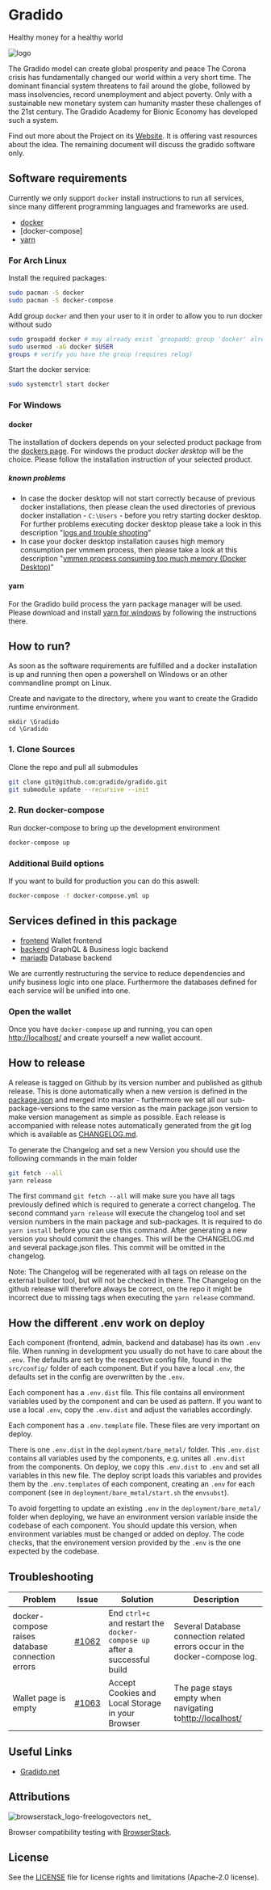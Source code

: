 # Gradido

Healthy money for a healthy world

![logo](https://gradido.net/wp-content/uploads/2021/06/gradido_logo%E2%97%8Fpreview.png)

The Gradido model can create global prosperity and peace
The Corona crisis has fundamentally changed our world within a very short time.
The dominant financial system threatens to fail around the globe, followed by mass insolvencies, record unemployment and abject poverty. Only with a sustainable new monetary system can humanity master these challenges of the 21st century. The Gradido Academy for Bionic Economy has developed such a system.

Find out more about the Project on its [Website](https://gradido.net/). It is offering vast resources about the idea. The remaining document will discuss the gradido software only.

## Software requirements

Currently we only support `docker` install instructions to run all services, since many different programming languages and frameworks are used.

- [docker](https://www.docker.com/)
- [docker-compose]
- [yarn](https://phoenixnap.com/kb/yarn-windows)

### For Arch Linux

Install the required packages:

```bash
sudo pacman -S docker
sudo pacman -S docker-compose
```

Add group `docker` and then your user to it in order to allow you to run docker without sudo

```bash
sudo groupadd docker # may already exist `groupadd: group 'docker' already exists`
sudo usermod -aG docker $USER
groups # verify you have the group (requires relog)
```

Start the docker service:

```bash
sudo systemctrl start docker
```

### For Windows

#### docker

The installation of dockers depends on your selected product package from the [dockers page](https://www.docker.com/). For windows the product *docker desktop* will be the choice. Please follow the installation instruction of your selected product.

##### known problems

* In case the docker desktop will not start correctly because of previous docker installations, then please clean the used directories of previous docker installation - `C:\Users` -  before you retry starting docker desktop. For further problems executing docker desktop please take a look in this description "[logs and trouble shooting](https://docs.docker.com/desktop/windows/troubleshoot/)"
* In case your docker desktop installation causes high memory consumption per vmmem process, then please take a look at this description "[vmmen process consuming too much memory (Docker Desktop)](https://dev.to/tallesl/vmmen-process-consuming-too-much-memory-docker-desktop-273p)"

#### yarn

For the Gradido build process the yarn package manager will be used. Please download and install [yarn for windows](https://phoenixnap.com/kb/yarn-windows) by following the instructions there.

## How to run?

As soon as the software requirements are fulfilled and a docker installation is up and running then open a powershell on Windows or an other commandline prompt on Linux.

Create and navigate to the directory, where you want to create the Gradido runtime environment.

```
mkdir \Gradido
cd \Gradido
```

### 1. Clone Sources

Clone the repo and pull all submodules

```bash
git clone git@github.com:gradido/gradido.git
git submodule update --recursive --init
```

### 2. Run docker-compose

Run docker-compose to bring up the development environment

```bash
docker-compose up
```

### Additional Build options

If you want to build for production you can do this aswell:

```bash
docker-compose -f docker-compose.yml up
```

## Services defined in this package

- [frontend](./frontend) Wallet frontend
- [backend](./backend) GraphQL & Business logic backend
- [mariadb](./mariadb) Database backend

We are currently restructuring the service to reduce dependencies and unify business logic into one place. Furthermore the databases defined for each service will be unified into one.

### Open the wallet

Once you have `docker-compose` up and running, you can open [http://localhost/](http://localhost/) and create yourself a new wallet account.

## How to release

A release is tagged on Github by its version number and published as github release. This is done automatically when a new version is defined in the [package.json](./package.json) and merged into master - furthermore we set all our sub-package-versions to the same version as the main package.json version to make version management as simple as possible.
Each release is accompanied with release notes automatically generated from the git log which is available as [CHANGELOG.md](./CHANGELOG.md).

To generate the Changelog and set a new Version you should use the following commands in the main folder

```bash
git fetch --all
yarn release
```

The first command `git fetch --all` will make sure you have all tags previously defined which is required to generate a correct changelog. The second command `yarn release` will execute the changelog tool and set version numbers in the main package and sub-packages. It is required to do `yarn install` before you can use this command.
After generating a new version you should commit the changes. This will be the CHANGELOG.md and several package.json files. This commit will be omitted in the changelog.

Note: The Changelog will be regenerated with all tags on release on the external builder tool, but will not be checked in there. The Changelog on the github release will therefore always be correct, on the repo it might be incorrect due to missing tags when executing the `yarn release` command.

## How the different .env work on deploy

Each component (frontend, admin, backend and database) has its own `.env` file. When running in development you usually do not have to care about the `.env`. The defaults are set by the respective config file, found in the `src/config/` folder of each component. But if you have a local `.env`, the defaults set in the config are overwritten by the `.env`.

Each component has a `.env.dist` file. This file contains all environment variables used by the component and can be used as pattern. If you want to use a local `.env`, copy the `.env.dist` and adjust the variables accordingly.

Each component has a `.env.template` file. These files are very important on deploy.

There is one `.env.dist` in the `deployment/bare_metal/` folder. This `.env.dist` contains all variables used by the components, e.g. unites all `.env.dist` from the components. On deploy, we copy this `.env.dist` to `.env` and set all variables in this new file. The deploy script loads this variables and provides them by the `.env.templates` of each component, creating an `.env` for each component (see in `deployment/bare_metal/start.sh` the `envsubst`).

To avoid forgetting to update an existing `.env` in the `deployment/bare_metal/` folder when deploying, we have an environment version variable inside the codebase of each component. You should update this version, when environment variables must be changed or added on deploy. The code checks, that the environement version provided by the `.env` is the one expected by the codebase.


## Troubleshooting

| Problem                                          | Issue                                                | Solution                                                                      | Description                                                                 |
| ------------------------------------------------ | ---------------------------------------------------- | ----------------------------------------------------------------------------- | --------------------------------------------------------------------------- |
| docker-compose raises database connection errors | [#1062](https://github.com/gradido/gradido/issues/1062) | End `ctrl+c` and restart the `docker-compose up` after a successful build | Several Database connection related errors occur in the docker-compose log. |
| Wallet page is empty                             | [#1063](https://github.com/gradido/gradido/issues/1063) | Accept Cookies and Local Storage in your Browser                              | The page stays empty when navigating to[http://localhost/](http://localhost/)  |

## Useful Links

- [Gradido.net](https://gradido.net/)


## Attributions

![browserstack_logo-freelogovectors net_](https://user-images.githubusercontent.com/1324583/167782608-0e4db0d4-3d34-45fb-ab06-344aa5e5ef4b.png)

Browser compatibility testing with [BrowserStack](https://www.browserstack.com/).


## License
See the [LICENSE](LICENSE.md) file for license rights and limitations (Apache-2.0 license).

